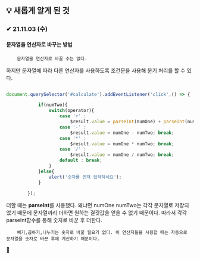 ## 💡 새롭게 알게 된 것


### ✔ 21.11.03 (수)


#### 문자열을 연산자로 바꾸는 방법
        문자열을 연산자로 바꿀 수는 없다.
 하지만 문자열에 따라 다른 연산자를 사용하도록 조건문을 사용해 분기 처리를 할 수 있다.


```javaScript

document.querySelector('#calculate').addEventListener('click',() => {

            if(numTwo){
                switch(operator){
                    case '+' :
                        $result.value = parseInt(numOne) + parseInt(numTwo); break;
                    case '-' :
                        $result.value = numOne - numTwo; break;
                    case '*' :
                        $result.value = numOne * numTwo; break;
                    case '/' :
                        $result.value = numOne / numTwo; break;
                    default : break;
                }
            }else{
                alert('숫자를 먼저 입력하세요');
            }

        });
```

더할 때는 **parseInt**를 사용했다. 왜냐면 numOne numTwo는 각각 문자열로 저장되었기 때문에 문자열끼리 더하면 원하는 결괏값을 얻을 수 없기 때문이다. 따라서 각각 parseInt함수를 통해 숫자로 바꾼 후 더한다.

        빼기,곱하기,나누기는 숫자로 바꿀 필요가 없다. 이 연산자들을 사용할 때는 자동으로 문자열을 숫자로 바꾼 후에 계산하기 때문이다.

💭 
<br>
